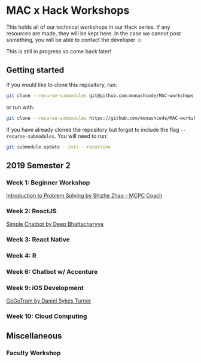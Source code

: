 # MAC x Hack Workshops

This holds all of our technical workshops in our Hack series. If any resources are made, they will be kept here. In the case we cannot post something, you will be able to contact the developer :relaxed:

This is still in progress so come back later!

## Getting started

If you would like to clone this repository, run:

``` bash
git clone --recurse-submodules git@github.com:monashcode/MAC-workshops.git
```

or run with:

``` bash
git clone --recurse-submodules https://github.com/monashcode/MAC-workshops.git
```

If you have already cloned the repository but forgot to include the flag `--recurse-submodules`. You will need to run:

``` bash
git submodule update --init --recursive
```

## 2019 Semester 2

### Week 1: Beginner Workshop

[Introduction to Problem Solving by Shizhe Zhao - MCPC Coach](https://github.com/eggeek/MCPC-Workshops.git)

### Week 2: ReactJS

[Simple Chatbot by Deep Bhattacharyya](https://github.com/DeeplyDiligent/mac-workshop-simple-chatbot)

### Week 3: React Native

### Week 4: R

### Week 6: Chatbot w/ Accenture

### Week 9: iOS Development

[GoGoTram by Daniel Sykes Turner](https://github.com/dsykesturner/GoGoTram-iOS)

### Week 10: Cloud Computing

## Miscellaneous

### Faculty Workshop
